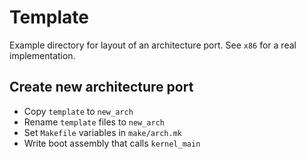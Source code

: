# Template

Example directory for layout of an architecture port. See `x86` for a real implementation.

## Create new architecture port

- Copy `template` to `new_arch`
- Rename `template` files to `new_arch`
- Set `Makefile` variables in `make/arch.mk`
- Write boot assembly that calls `kernel_main`
